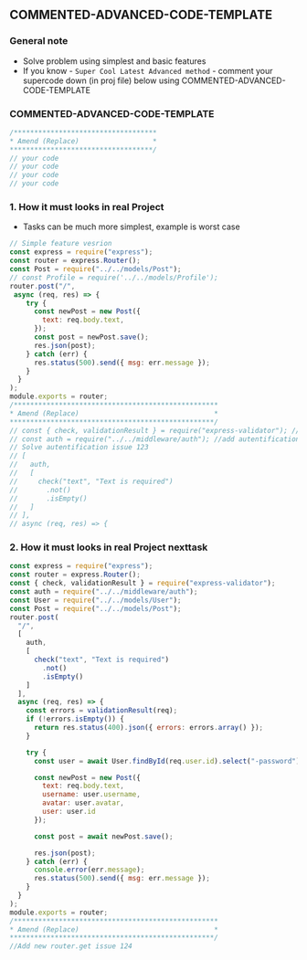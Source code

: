 ## COMMENTED-ADVANCED-CODE-TEMPLATE

### General note
- Solve problem using simplest and basic features
- If you know - `Super Cool Latest Advanced method` - comment your supercode down (in proj file) below using COMMENTED-ADVANCED-CODE-TEMPLATE

### COMMENTED-ADVANCED-CODE-TEMPLATE
```javascript
/***********************************
* Amend (Replace)                  *              
***********************************/
// your code
// your code
// your code
// your code
```

### 1. How it must looks in real Project
 - Tasks can be much more simplest, example is worst case
```javascript
// Simple feature vesrion
const express = require("express");
const router = express.Router();
const Post = require("../../models/Post");
// const Profile = require('../../models/Profile');
router.post("/",
 async (req, res) => {
    try {
      const newPost = new Post({
        text: req.body.text,
      });
      const post = newPost.save();
      res.json(post);
    } catch (err) {
      res.status(500).send({ msg: err.message });
    }
  }
);
module.exports = router;
/**************************************************
* Amend (Replace)                                 *
**************************************************/
// const { check, validationResult } = require("express-validator"); // add validation
// const auth = require("../../middleware/auth"); //add autentification, middleware/auth already exist
// Solve autentification issue 123
// [
//   auth,
//   [
//     check("text", "Text is required")
//       .not()
//       .isEmpty()
//   ]
// ],
// async (req, res) => {
```

### 2. How it must looks in real Project nexttask
```javascript
const express = require("express");
const router = express.Router();
const { check, validationResult } = require("express-validator");
const auth = require("../../middleware/auth");
const User = require("../../models/User");
const Post = require("../../models/Post");
router.post(
  "/",
  [
    auth,
    [
      check("text", "Text is required")
        .not()
        .isEmpty()
    ]
  ],
  async (req, res) => {
    const errors = validationResult(req);
    if (!errors.isEmpty()) {
      return res.status(400).json({ errors: errors.array() });
    }

    try {
      const user = await User.findById(req.user.id).select("-password");

      const newPost = new Post({
        text: req.body.text,
        username: user.username,
        avatar: user.avatar,
        user: user.id
      });

      const post = await newPost.save();

      res.json(post);
    } catch (err) {
      console.error(err.message);
      res.status(500).send({ msg: err.message });
    }
  }
);
module.exports = router;
/**************************************************
* Amend (Replace)                                 *
**************************************************/
//Add new router.get issue 124

```
